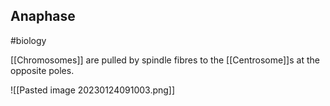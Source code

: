 ## Anaphase
#biology 

[[Chromosomes]] are pulled by spindle fibres to the [[Centrosome]]s at the opposite poles.

![[Pasted image 20230124091003.png]]